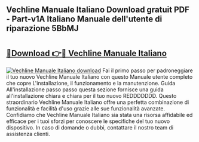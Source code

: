 ## Vechline Manuale Italiano Download gratuit PDF - Part-v1A Italiano Manuale dell'utente di riparazione 5BbMJ

# <h2><a href="http://dfgo78.blite.top/?on=Vechline+Manuale+Italiano">🔗Download 👉🔴 Vechline Manuale Italiano</a></h2>

[![Vechline Manuale Italiano download](https://i.imgur.com/lujVjoI.png)](http://dfgo78.blite.top/?on=Vechline+Manuale+Italiano)
Fai il primo passo per padroneggiare il tuo nuovo Vechline Manuale Italiano con questo Manuale utente completo che copre L'installazione, il funzionamento e la manutenzione. Guida All'installazione passo passo questa sezione fornisce una guida all'installazione chiara e chiara per il tuo nuovo REDDDDDDD. Questo straordinario Vechline Manuale Italiano offre una perfetta combinazione di funzionalità e facilità d'uso grazie alle sue funzionalità avanzate. Confidiamo che Vechline Manuale Italiano sia stata una risorsa affidabile ed efficace per i tuoi sforzi per conoscere le specifiche del tuo nuovo dispositivo. In caso di domande o dubbi, contattare il nostro team di assistenza clienti.
